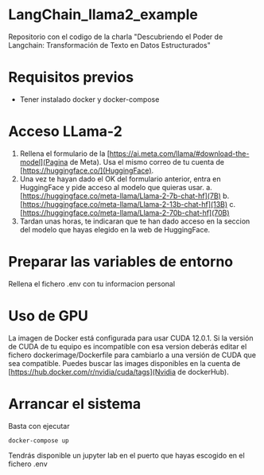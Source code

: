 # LangChain_llama2_example
Repositorio con el codigo de la charla "Descubriendo el Poder de ​ Langchain: Transformación de Texto en Datos Estructurados"

# Requisitos previos
* Tener instalado docker y docker-compose
  
# Acceso LLama-2

1. Rellena el formulario de la [https://ai.meta.com/llama/#download-the-model](Pagina de Meta). Usa el mismo correo de tu cuenta de [https://huggingface.co/](HuggingFace).
2. Una vez te hayan dado el OK del formulario anterior, entra en HuggingFace y pide acceso al modelo que quieras usar. 
   a. [https://huggingface.co/meta-llama/Llama-2-7b-chat-hf](7B)
   b. [https://huggingface.co/meta-llama/Llama-2-13b-chat-hf](13B)
   c. [https://huggingface.co/meta-llama/Llama-2-70b-chat-hf](70B)
3. Tardan unas horas, te indicaran que te han dado acceso en la seccion del modelo que hayas elegido en la web de HuggingFace.

# Preparar las variables de entorno

Rellena el fichero .env con tu informacion personal

# Uso de GPU

La imagen de Docker está configurada para usar CUDA 12.0.1. Si la versión de CUDA de tu equipo es incompatible con esa version deberás editar el fichero dockerimage/Dockerfile para cambiarlo a una versión de CUDA que sea compatible.
Puedes buscar las images disponibles en la cuenta de [https://hub.docker.com/r/nvidia/cuda/tags](Nvidia de dockerHub).

# Arrancar el sistema

Basta con ejecutar

```
docker-compose up
```

Tendrás disponible un jupyter lab en el puerto que hayas escogido en el fichero .env

